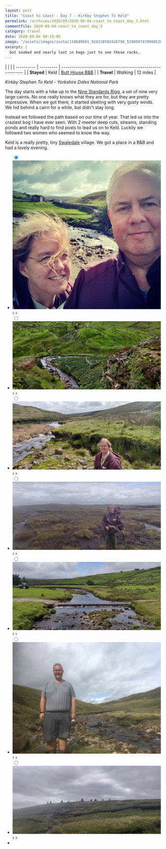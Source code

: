 ```yaml
---
layout: post
title: "Coast to Coast - Day 7 - Kirkby Stephen To Keld"
permalink: /archives/2020/09/2020-09-04-coast_to_coast_day_3.html
commentfile: 2020-09-04-coast_to_coast_day_3
category: travel
date: 2020-09-04 08:19:00
image: "/assets/images/insta/118689691_914318502426798_5290097470908528977_n_17866203830019545.jpg"
excerpt: |
  Got soaked and nearly lost in bogs just to see these rocks.
---
```


|            |           |
| ---------- | --------- | ----------------------------------------------------------- |
| **Stayed** | Keld      | [Butt House B&B](https://maps.app.goo.gl/LLBN7aFsd3ATrgkCA) |
| **Travel** | _Walking_ | 12 miles                                                    |

_Kirkby Stephen To Keld - Yorkshire Dales National Park_

The day starts with a hike up to the [Nine Standards Rigg](https://en.wikipedia.org/wiki/Nine_Standards_Rigg), a set of nine very large cairns. No one really knows what they are for, but they are pretty impressive. When we got there, it started sleeting with very gusty winds. We hid behind a cairn for a while, but didn't stay long.

Instead we followed the path based on our time of year. That led us into the craziest bog I have ever seen. With 2 meeter deep cuts, streams, standing ponds and really hard to find posts to lead us on to Keld. Luckily we followed two women who seemed to know the way.

Keld is a really pretty, tiny [Swaledale](https://en.wikipedia.org/wiki/Swaledale) village. We got a place in a B&B and had a lovely evening.

<ul class="slides">
    <input type="radio" name="radio-btn" id="img-1" checked="checked" />
    <li class="slide-container">
        <div class="slide">
          <a href="/assets/images/insta/b347d62c-8f66-4f32-8d52-c5fa8d97295a.jpg"><img src="/assets/images/insta/b347d62c-8f66-4f32-8d52-c5fa8d97295a.jpg" /></a>
        </div>
        <div class="nav">
             <label for="img-7" class="prev">&#x2039;</label>
             <label for="img-2" class="next">&#x203a;</label>
         </div>
    </li>    <input type="radio" name="radio-btn" id="img-2"  />
    <li class="slide-container">
        <div class="slide">
          <a href="/assets/images/insta/IMG_20200904_143619.jpg"><img src="/assets/images/insta/IMG_20200904_143619.jpg" /></a>
        </div>
        <div class="nav">
             <label for="img-1" class="prev">&#x2039;</label>
             <label for="img-3" class="next">&#x203a;</label>
         </div>
    </li>    <input type="radio" name="radio-btn" id="img-3"  />
    <li class="slide-container">
        <div class="slide">
          <a href="/assets/images/insta/IMG_20200904_131506.jpg"><img src="/assets/images/insta/IMG_20200904_131506.jpg" /></a>
        </div>
        <div class="nav">
             <label for="img-2" class="prev">&#x2039;</label>
             <label for="img-4" class="next">&#x203a;</label>
         </div>
    </li>    <input type="radio" name="radio-btn" id="img-4"  />
    <li class="slide-container">
        <div class="slide">
          <a href="/assets/images/insta/e22fe959-c72c-46a8-9cd8-a8221d4843b4.jpg"><img src="/assets/images/insta/e22fe959-c72c-46a8-9cd8-a8221d4843b4.jpg" /></a>
        </div>
        <div class="nav">
             <label for="img-3" class="prev">&#x2039;</label>
             <label for="img-5" class="next">&#x203a;</label>
         </div>
    </li>    <input type="radio" name="radio-btn" id="img-5"  />
    <li class="slide-container">
        <div class="slide">
          <a href="/assets/images/insta/IMG_20200904_140944.jpg"><img src="/assets/images/insta/IMG_20200904_140944.jpg" /></a>
        </div>
        <div class="nav">
             <label for="img-4" class="prev">&#x2039;</label>
             <label for="img-6" class="next">&#x203a;</label>
         </div>
    </li>    <input type="radio" name="radio-btn" id="img-6"  />
    <li class="slide-container">
        <div class="slide">
          <a href="/assets/images/insta/IMG_3253.JPG"><img src="/assets/images/insta/IMG_3253.JPG" /></a>
        </div>
        <div class="nav">
             <label for="img-5" class="prev">&#x2039;</label>
             <label for="img-7" class="next">&#x203a;</label>
         </div>
    </li>
    <input type="radio" name="radio-btn" id="img-7" />
    <li class="slide-container">
        <div class="slide">
          <a href="/assets/images/insta/cef50ef1-c2f0-49a7-ab9e-54316b28526c.jpg"><img src="/assets/images/insta/cef50ef1-c2f0-49a7-ab9e-54316b28526c.jpg" /></a>
        </div>
        <div class="nav">
             <label for="img-6" class="prev">&#x2039;</label>
             <label for="img-1" class="next">&#x203a;</label>
         </div>
    </li>
  <li class="nav-dots">
      <label for="img-1" class="nav-dot" id="img-dot-1"></label>      <label for="img-2" class="nav-dot" id="img-dot-2"></label>      <label for="img-3" class="nav-dot" id="img-dot-3"></label>      <label for="img-4" class="nav-dot" id="img-dot-4"></label>      <label for="img-5" class="nav-dot" id="img-dot-5"></label>      <label for="img-6" class="nav-dot" id="img-dot-6"></label>
      <label for="img-7" class="nav-dot" id="img-dot-7"></label>
  </li>
</ul>
